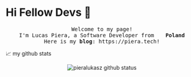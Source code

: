 # Hi Fellow Devs :wave:

<p align="center">
  <samp>
    Welcome to my page! </br> I'm Lucas Piera, a Software Developer from <img src="https://img.icons8.com/color/48/000000/poland-circular.png" width="13"/> <b>Poland</b>
  </samp>
  <br>
  <samp>
    Here is my <b>blog</b>: https://piera.tech! 
  </samp>
</p>


📈 my github stats

<p align="center"> <img src="https://github-readme-stats.vercel.app/api?username=pieralukasz&show_icons=true&theme=gotham" alt="pieralukasz github status" />
